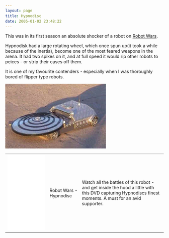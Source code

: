 ```yaml
---
layout: page
title: Hypnodisc
date: 2005-01-02 23:48:22
---
```

This was in its first season an absolute shocker of a robot on <a class="wiki" href="/wiki/robot_wars.html" title="The british robot smashing TV series.">Robot Wars</a>.

Hypnodisk had a large rotating wheel, which once spun up(it took a while because of the inertia), become one of the most feared weapons in the arena. It had two spikes on it, and at full speed it would rip other robots to peices - or strip their cases off them.

It is one of my favourite contenders - especially when I was thoroughly bored of flipper type robots.

<img class="img-responsive" src="/galleries/gallery-1-common-images/36-hypnodisc-s4.jpg"/>

<table class="normal" id="fancytable_1"> <tr>
    <td> <iframe style="width:120px;height:240px;" marginwidth="0" marginheight="0" scrolling="no" frameborder="0" src="//ws-eu.amazon-adsystem.com/widgets/q?ServiceVersion=20070822&OneJS=1&Operation=GetAdHtml&MarketPlace=GB&source=ss&ref=as_ss_li_til&ad_type=product_link&tracking_id=orionrobots-21&marketplace=amazon&region=GB&placement=B00006BT9X&asins=B00006BT9X&linkId=d51ac9554d7516b713fbf01bcb8ce83a&show_border=true&link_opens_in_new_window=true"></iframe></td>
    <td>Robot Wars - Hypnodisc</td>
    <td>Watch all the battles of this robot - and get inside the hood a little with this DVD capturing Hypnodiscs finest moments. A must for an avid supporter.</td>
</tr> </table>
